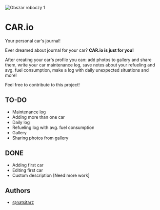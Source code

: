 ![Obszar roboczy 1](https://github.com/natsitarz/car.io/assets/78207063/aa8c6f4a-26ca-48c3-8dad-2a42223cd52a)


# CAR.io

Your personal car's journal!

Ever dreamed about journal for your car? __CAR.io is just for you!__ 

After creating your car's profile you can: add photos to gallery and share them, write your car maintenance log, save notes about your refueling and avg. fuel consumption, make a log with daily unexpected situations and more!  

Feel free to contribute to this project!

## TO-DO
- Maintenance log
- Adding more than one car
- Daily log
- Refueling log with avg. fuel consumption
- Gallery
- Sharing photos from gallery

## DONE
- Adding first car
- Editing first car
- Custom description [Need more work]

## Authors

- [@natsitarz](https://github.com/natsitarz/)

